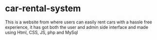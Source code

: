 # car-rental-system
This is a website from where users can easily rent cars with a hassle free experience, it has got both the user and admin side interface and made using Html, CSS, JS, php and MySql
